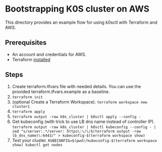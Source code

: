# Bootstrapping K0S cluster on AWS

This directory provides an example flow for using k0sctl with Terraform and AWS.

## Prerequisites

* An account and credentials for AWS.
* Terraform [installed](https://learn.hashicorp.com/terraform/getting-started/install)

## Steps

1. Create terraform.tfvars file with needed details. You can use the provided terraform.tfvars.example as a baseline.
2. `terraform init`
3. (optional Create a Terraform Workspace). `terraform workspace new cluster1`
4. `terraform apply`
5. `terraform output -raw k0s_cluster | k0sctl apply --config -`
6. Get kubeconfig (with trick to use LB dns name instead of controller IP). `terraform output -raw k0s_cluster | k0sctl kubeconfig --config - | sed "s/server:.*/server: https\:\/\/$(terraform output -raw lb_dns_name)\:6443/" > kubeconfig-$(terraform workspace show)`
7. Test your cluster. `KUBECONFIG=$(pwd)/kubeconfig-$(terraform workspace show) kubectl get nodes`
